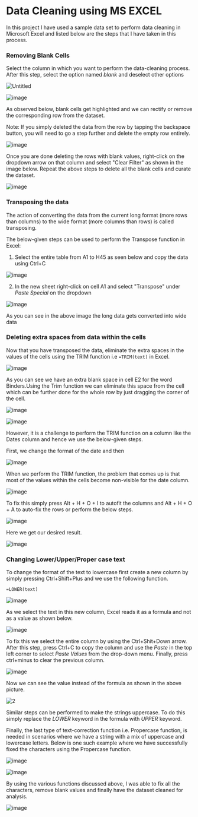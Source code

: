 # Data Cleaning using MS EXCEL

In this project I have used a sample data set to perform data cleaning in Microsoft Excel and listed below are the steps that I have taken in this process.

### Removing Blank Cells

Select the column in which you want to perform the data-cleaning process. After this step, select the option named _blank_ and deselect other options

![Untitled](https://github.com/user-attachments/assets/6328c1c6-7bad-442b-9045-5f634274f653)

![image](https://github.com/user-attachments/assets/2a1f4628-9386-48b1-864f-b64074279015)

As observed below, blank cells get highlighted and we can rectify or remove the corresponding row from the dataset. 

Note: If you simply deleted the data from the row by tapping the backspace button, you will need to go a step further and delete the empty row entirely.

![image](https://github.com/user-attachments/assets/6def443c-d181-4200-b62b-d4591f7c9e4c)

Once you are done deleting the rows with blank values, right-click on the dropdown arrow on that column and select "Clear Filter" as shown in the image below. Repeat the above steps to delete all the blank cells and curate the dataset.

![image](https://github.com/user-attachments/assets/2a01f7c9-bd7e-4556-bba7-a44f2a153348)

### Transposing the data
The action of converting the data from the current long format (more rows than columns) to the wide format (more columns than rows) is called transposing. 

The below-given steps can be used to perform the Transpose function in Excel:

1. Select the entire table from A1 to H45 as seen below and copy the data using Ctrl+C

![image](https://github.com/user-attachments/assets/09ac7ea7-2adf-4e17-ba01-cc52d9b3acb3)

2. In the new sheet right-click on cell A1 and select "Transpose" under _Paste Special_ on the dropdown

![image](https://github.com/user-attachments/assets/2e16edc1-7e46-482b-b4ef-7e64368c1e02)

As you can see in the above image the long data gets converted into wide data

### Deleting extra spaces from data within the cells

Now that you have transposed the data, eliminate the extra spaces in the values of the cells using the TRIM function i.e ```=TRIM(text)``` in Excel.

![image](https://github.com/user-attachments/assets/bb1ca9d1-3e3e-418e-9dce-11d1222a966e)

As you can see we have an extra blank space in cell E2 for the word Binders.Using the Trim function we can eliminate this space from the cell which can be further done for the whole row by just dragging the corner of the cell.

![image](https://github.com/user-attachments/assets/baf3f28f-bf76-4e2a-83ec-50c7b9ac7646)

![image](https://github.com/user-attachments/assets/565ab4d7-3a5f-441e-aa82-ede536a943b5)

However, it is a challenge to perform the TRIM function on a column like the Dates column and hence we use the below-given steps. 

First, we change the format of the date and then 

![image](https://github.com/user-attachments/assets/06b1bed5-5b71-48ed-8022-12b2ff98d79a)

When we perform the TRIM function, the problem that comes up is that most of the values within the cells become non-visible for the date column.

![image](https://github.com/user-attachments/assets/734e1f45-728e-4b61-a82b-f117f6fd9e70)

To fix this simply press Alt + H + O + I to autofit the columns and  Alt + H + O + A to auto-fix the rows or perform the below steps.

![image](https://github.com/user-attachments/assets/04194c04-4c03-4851-bc52-7fa7d2c8ac7c)

Here we get our desired result.

![image](https://github.com/user-attachments/assets/aa68d56d-3667-412a-bb2e-c1dd4472ae07)

### Changing Lower/Upper/Proper case text

To change the format of the text to lowercase first create a new column by simply pressing Ctrl+Shift+Plus and we use the following function.
```
=LOWER(text)
```

![image](https://github.com/user-attachments/assets/c1e888d4-7210-49e8-9ab0-3ff7059fd806)

As we select the text in this new column, Excel reads it as a formula and not as a value as shown below.

![image](https://github.com/user-attachments/assets/4bb1d745-4404-4c8a-b5a8-5fd385737239)

To fix this we select the entire column by using the Ctrl+Shit+Down arrow. After this step, press Ctrl+C to copy the column and use the _Paste_ in the top left corner to select _Paste Values_ from the drop-down menu. Finally, press ctrl+minus to clear the previous column.

![image](https://github.com/user-attachments/assets/5135c9b1-4995-4f3f-8015-e3ec91f2e37c)

Now we can see the value instead of the formula as shown in the above picture.

![2](https://github.com/user-attachments/assets/62e07452-1941-473f-a058-03eb5a8a2438)

Similar steps can be performed to make the strings uppercase. To do this simply replace the _LOWER_ keyword in the formula with _UPPER_ keyword.

Finally, the last type of text-correction function i.e. Propercase function, is needed in scenarios where we have a string with a mix of uppercase and lowercase letters. Below is one such example where we have successfully fixed the characters using the Propercase function.

![image](https://github.com/user-attachments/assets/f4cec89d-7bc0-495d-b23e-ae8038ae2f07)

![image](https://github.com/user-attachments/assets/d0d27f51-a1ce-466b-905d-8d5a0de902b6)

By using the various functions discussed above, I was able to fix all the characters, remove blank values and finally have the dataset cleaned for analysis.

![image](https://github.com/user-attachments/assets/575d984c-e704-4878-bde3-5924a6c12071)
